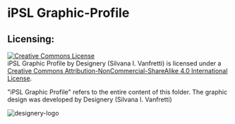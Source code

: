 # iPSL Graphic-Profile



## Licensing:
<a rel="license" href="http://creativecommons.org/licenses/by-nc-sa/4.0/"><img alt="Creative Commons License" style="border-width:0" src="https://i.creativecommons.org/l/by-nc-sa/4.0/88x31.png" /></a><br /><span xmlns:dct="http://purl.org/dc/terms/" href="http://purl.org/dc/dcmitype/StillImage" property="dct:title" rel="dct:type">iPSL Graphic Profile</span> by <span xmlns:cc="http://creativecommons.org/ns#" property="cc:attributionName">Designery (Silvana I. Vanfretti)</span> is licensed under a <a rel="license" href="http://creativecommons.org/licenses/by-nc-sa/4.0/">Creative Commons Attribution-NonCommercial-ShareAlike 4.0 International License</a>.

"iPSL Graphic Profile" refers to the entire content of this folder.
The graphic design was developed by Designery (Silvana I. Vanfretti)

![designery-logo](https://github.com/SmarTS-Lab/Graphic-Profile/blob/master/Ressources/Designery.png)
